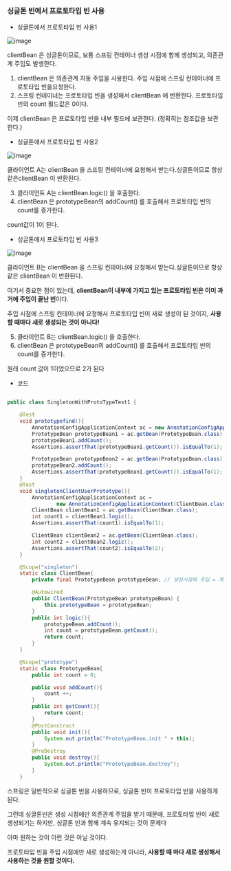 ### 싱글톤 빈에서 프로토타입 빈 사용

- 싱글톤에서 프로토타입 빈 사용1

![image](https://user-images.githubusercontent.com/78454649/150486219-9b5f8211-e494-4626-9c46-86e8ab42940e.png)

clientBean 은 싱글톤이므로, 보통 스프링 컨테이너 생성 시점에 함께 생성되고, 의존관계 주입도 발생한다.

1. clientBean 은 의존관계 자동 주입을 사용한다. 주입 시점에 스프링 컨테이너에 프로토타입 빈을요청한다.
2. 스프링 컨테이너는 프로토타입 빈을 생성해서 clientBean 에 반환한다. 프로토타입 빈의 count 필드값은 0이다.

이제 clientBean 은 프로토타입 빈을 내부 필드에 보관한다. (정확히는 참조값을 보관한다.)

- 싱글톤에서 프로토타입 빈 사용2

![image](https://user-images.githubusercontent.com/78454649/150486316-d12790d9-830b-4679-9b2b-eae0c9d1d878.png)

클라이언트 A는 clientBean 을 스프링 컨테이너에 요청해서 받는다.싱글톤이므로 항상 같은clientBean 이 반환된다.

3. 클라이언트 A는 clientBean.logic() 을 호출한다.
4. clientBean 은 prototypeBean의 addCount() 를 호출해서 프로토타입 빈의 count를 증가한다. 

count값이 1이 된다.

- 싱글톤에서 프로토타입 빈 사용3

![image](https://user-images.githubusercontent.com/78454649/150486417-84764542-5062-4a19-a907-511b8e01b97b.png)

클라이언트 B는 clientBean 을 스프링 컨테이너에 요청해서 받는다.싱글톤이므로 항상 같은 clientBean 이 반환된다.

여기서 중요한 점이 있는데, **clientBean이 내부에 가지고 있는 프로토타입 빈은 이미 과거에 주입이 끝난 빈**이다. 

주입 시점에 스프링 컨테이너에 요청해서 프로토타입 빈이 새로 생성이 된 것이지, **사용 할 때마다 새로 생성되는 것이 아니다!**

5. 클라이언트 B는 clientBean.logic() 을 호출한다.
6. clientBean 은 prototypeBean의 addCount() 를 호출해서 프로토타입 빈의 count를 증가한다. 

원래 count 값이 1이었으므로 2가 된다

- 코드

```java

public class SingletonWithProtoTypeTest1 {

    @Test
    void prototypefind(){
        AnnotationConfigApplicationContext ac = new AnnotationConfigApplicationContext(PrototypeBean.class);
        PrototypeBean prototypeBean1 = ac.getBean(PrototypeBean.class);
        prototypeBean1.addCount();
        Assertions.assertThat(prototypeBean1.getCount()).isEqualTo(1);

        PrototypeBean prototypeBean2 = ac.getBean(PrototypeBean.class);
        prototypeBean2.addCount();
        Assertions.assertThat(prototypeBean1.getCount()).isEqualTo(1);
    }
    @Test
    void singletonClientUserPrototype(){
        AnnotationConfigApplicationContext ac =
                new AnnotationConfigApplicationContext(ClientBean.class,PrototypeBean.class);
        ClientBean clientBean1 = ac.getBean(ClientBean.class);
        int count1 = clientBean1.logic();
        Assertions.assertThat(count1).isEqualTo(1);

        ClientBean clientBean2 = ac.getBean(ClientBean.class);
        int count2 = clientBean2.logic();
        Assertions.assertThat(count2).isEqualTo(2);
    }

    @Scope("singleton")
    static class ClientBean{
        private final PrototypeBean prototypeBean; // 생성시점에 주입 = 계속 같은 것을 쓰기에

        @Autowired
        public ClientBean(PrototypeBean prototypeBean) {
            this.prototypeBean = prototypeBean;
        }
        public int logic(){
            prototypeBean.addCount();
            int count = prototypeBean.getCount();
            return count;
        }
    }

    @Scope("prototype")
    static class PrototypeBean{
        public int count = 0;

        public void addCount(){
            count ++;
        }
        public int getCount(){
            return count;
        }
        @PostConstruct
        public void init(){
            System.out.println("PrototypeBean.init " + this);
        }
        @PreDestroy
        public void destroy(){
            System.out.println("PrototypeBean.destroy");
        }
    }

```

스프링은 일반적으로 싱글톤 빈을 사용하므로, 싱글톤 빈이 프로토타입 빈을 사용하게 된다. 

그런데 싱글톤빈은 생성 시점에만 의존관계 주입을 받기 때문에, 프로토타입 빈이 새로 생성되기는 하지만, 싱글톤 빈과 함께 계속 유지되는 것이 문제다

아마 원하는 것이 이런 것은 아닐 것이다. 

프로토타입 빈을 주입 시점에만 새로 생성하는게 아니라, **사용할 때 마다 새로 생성해서 사용하는 것을 원할 것이다.**

